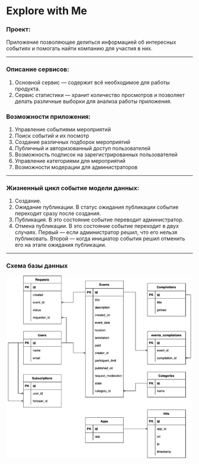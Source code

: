 # Explore with Me
### Проект:
<p>Приложение позволяющее делиться информацией об интересных событиях и 
помогать найти компанию для участия в них.</p>

---
### Описание сервисов:
1. Основной сервис — содержит всё необходимое для работы продукта. 
2. Сервис статистики — хранит количество просмотров и позволяет делать различные выборки для анализа работы приложения.

### Возможности приложения:

1. Управление событиями мероприятий
2. Поиск событий и их посмотр
3. Создание различных подборок мероприятий
4. Публичный и авторизованный доступ пользователей
5. Возможность подписок на зарегистрированных пользователей
6. Управление категориями для мероприятий
7. Возможности модерации для администраторов
---
### Жизненный цикл событие модели данных:
1. Создание.
2. Ожидание публикации. В статус ожидания публикации событие переходит сразу после создания.
3. Публикация. В это состояние событие переводит администратор.
4. Отмена публикации. В это состояние событие переходит в двух случаях. Первый — если администратор решил, что его нельзя публиковать. Второй — когда инициатор события решил отменить его на этапе ожидания публикации.
---
### Схема базы данных 

![SchemaDb](db/explore-with-me.drawio.png)

